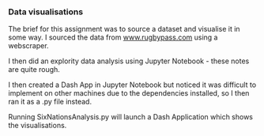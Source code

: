 ### Data visualisations

The brief for this assignment was to source a dataset and visualise it in some way. I sourced the data from www.rugbypass.com using a webscraper. 

I then did an explority data analysis using Jupyter Notebook - these notes are quite rough. 

I then created a Dash App in Jupyter Notebook but noticed it was difficult to implement on other machines due to the dependencies installed, so I then ran it as a .py file instead. 

Running SixNationsAnalysis.py will launch a Dash Application which shows the visualisations.
